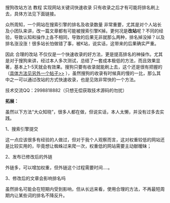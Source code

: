 搜狗改站方法 教程 实现网站关键词快速收录 只有收录之后才有可能将排名刷上去，具体方法见下面链接。

众所周知，一个网站在搜索引擎的排名及收录数量 非常重要，尤其是对个人站长及小团队来讲，改一篇文章都有可能被搜索引擎K掉。更何况是**改站**呢？不同的经验，导致认知和操作上各不相同，导致的后果无非就那么两种，排名掉没掉？以及排名涨没涨！很多站长怕做错了事，被K站，说实话，这带来的后果确实严重。

因此 合理的改站 不仅仅是一个快速收录的好方法，更是提高排名的神操作。尤其是对于搜狗来讲，经过本人多次测试，总结了一套成本极低的方法，而且效果显著，基本上1-5天就会有效果。搜狗只要有收录就能刷上去，这个还是很有把握的（[具体方法见另外一个帖子>>](https://github.com/guuguuit/guuguu) ），虽然搜狗的收录有时候真的慢的一比，那么其中之一可以通过改站的方式快速收录，也是见效非常快的一个方法。

技术交流QQ：2998818882（只想无偿获取技术源码的勿扰）

**拓展：**

虽然以下方法“大众知晓”，很多人都在做，但说实话，本人太懒，并没有过多去实践。

1、搜索引擎提交

这一点应该很多有经验的人做过，但对于我个人观察而言，这对权重较低的网站还是比较实用的，毕竟想让蜘蛛过来爬一次，权重低的网站需要主动献暧昧；

2、发布已修改后的外链

外链多，可以增加权重，但外链这个过程需要时间....。

3、修改后的文章会影响排名吗

虽然排名可能会在短期内受到影响，但从长远来看，使用合理的方法，不再最短周期内让某些词的排名不降反升。

